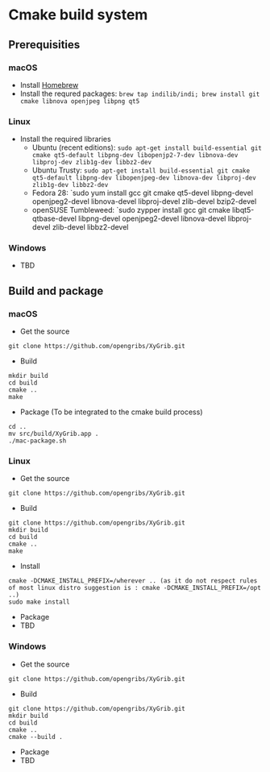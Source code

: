# Cmake build system

## Prerequisities

### macOS

- Install [Homebrew](https://brew.sh)
- Install the requred packages: `brew tap indilib/indi; brew install git cmake libnova openjpeg libpng qt5`

### Linux

- Install the required libraries
  - Ubuntu (recent editions): `sudo apt-get install build-essential git cmake qt5-default libpng-dev libopenjp2-7-dev libnova-dev libproj-dev zlib1g-dev libbz2-dev`
  - Ubuntu Trusty: `sudo apt-get install build-essential git cmake qt5-default libpng-dev libopenjpeg-dev libnova-dev libproj-dev zlib1g-dev libbz2-dev`
  - Fedora 28: `sudo yum install gcc git cmake qt5-devel libpng-devel openjpeg2-devel libnova-devel libproj-devel zlib-devel bzip2-devel
  - openSUSE Tumbleweed: `sudo zypper install gcc git cmake libqt5-qtbase-devel libpng-devel openjpeg2-devel libnova-devel libproj-devel zlib-devel libbz2-devel

### Windows

- TBD

## Build and package

### macOS

- Get the source
```
git clone https://github.com/opengribs/XyGrib.git
```
- Build
```
mkdir build
cd build
cmake ..
make
```
- Package (To be integrated to the cmake build process)
```
cd ..
mv src/build/XyGrib.app .
./mac-package.sh
```

### Linux

- Get the source
```
git clone https://github.com/opengribs/XyGrib.git
```
- Build
```
git clone https://github.com/opengribs/XyGrib.git
mkdir build
cd build
cmake ..
make
```
- Install
```
cmake -DCMAKE_INSTALL_PREFIX=/wherever .. (as it do not respect rules of most linux distro suggestion is : cmake -DCMAKE_INSTALL_PREFIX=/opt ..)
sudo make install
```
- Package
 - TBD

### Windows

- Get the source
```
git clone https://github.com/opengribs/XyGrib.git
```
- Build
```
git clone https://github.com/opengribs/XyGrib.git
mkdir build
cd build
cmake ..
cmake --build .
```
- Package
 - TBD
